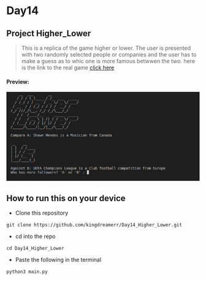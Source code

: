 # Day14

## Project Higher_Lower
> This is a replica of the game higher or lower. The user is presented with two randomly selected people or companies and the user has to make a guess as to whic one is more famous betwwen the two.
here is the link to the real game [click here](http://www.higherlowergame.com/)
#### Preview:

![higher or lower](./game.png)

## How to run this on your device

- Clone this repository
```
git clone https://github.com/kingdreamerr/Day14_Higher_Lower.git
```
- cd into the repo
```
cd Day14_Higher_Lower
```

- Paste the following in the terminal 
```
python3 main.py
```
